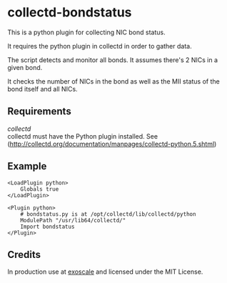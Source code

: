 collectd-bondstatus
================
This is a python plugin for collecting NIC bond status.

It requires the python plugin in collectd in order to gather data.

The script detects and monitor all bonds. It assumes there's 2 NICs in a given bond.

It checks the number of NICs in the bond as well as the MII status of the bond itself and all NICs.

Requirements
------------
*collectd*  
collectd must have the Python plugin installed. See (<http://collectd.org/documentation/manpages/collectd-python.5.shtml>)


Example
-------
    <LoadPlugin python>
        Globals true
    </LoadPlugin>

    <Plugin python>
        # bondstatus.py is at /opt/collectd/lib/collectd/python
        ModulePath "/usr/lib64/collectd/"
        Import bondstatus
    </Plugin>


Credits
-------

In production use at [exoscale](https://www.exoscale.ch) and licensed under the MIT License.

